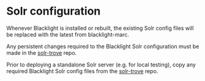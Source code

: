 # Solr configuration

Whenever Blacklight is installed or rebuilt, the existing Solr config files will be replaced with the latest from blacklight-marc.

Any persistent changes required to the Blacklight Solr configuration must be made in the [solr-trove](https://github.com/nla/solr-trove/tree/master/solr-config/src/main/resources/blacklight) repo.

Prior to deploying a standalone Solr server (e.g. for local testing), copy any required Blacklight Solr config files from the [solr-trove](https://github.com/nla/solr-trove/tree/master/solr-config/src/main/resources/blacklight) repo.
